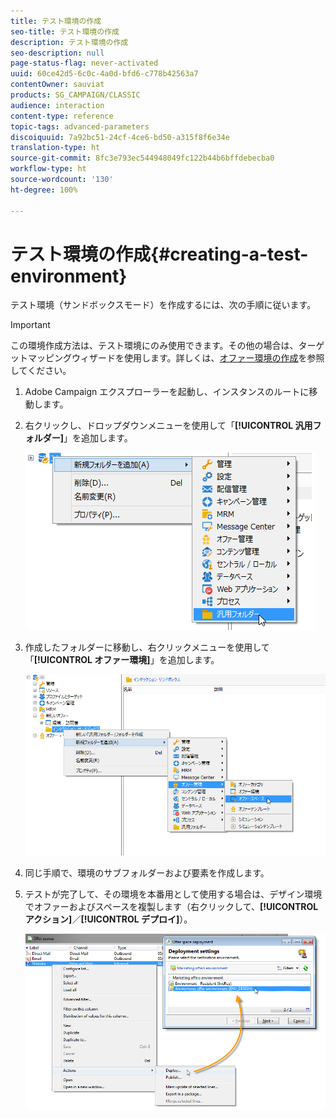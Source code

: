 ```yaml
---
title: テスト環境の作成
seo-title: テスト環境の作成
description: テスト環境の作成
seo-description: null
page-status-flag: never-activated
uuid: 60ce42d5-6c0c-4a0d-bfd6-c778b42563a7
contentOwner: sauviat
products: SG_CAMPAIGN/CLASSIC
audience: interaction
content-type: reference
topic-tags: advanced-parameters
discoiquuid: 7a92bc51-24cf-4ce6-bd50-a315f8f6e34e
translation-type: ht
source-git-commit: 8fc3e793ec544948049fc122b44b6bffdebecba0
workflow-type: ht
source-wordcount: '130'
ht-degree: 100%

---
```



# テスト環境の作成{#creating-a-test-environment}

テスト環境（サンドボックスモード）を作成するには、次の手順に従います。

>[!IMPORTANT]
>
>この環境作成方法は、テスト環境にのみ使用できます。その他の場合は、ターゲットマッピングウィザードを使用します。詳しくは、[オファー環境の作成](../../interaction/using/live-design-environments.md#creating-an-offer-environment)を参照してください。

1. Adobe Campaign エクスプローラーを起動し、インスタンスのルートに移動します。
1. 右クリックし、ドロップダウンメニューを使用して「**[!UICONTROL 汎用フォルダー]**」を追加します。

   ![](assets/offer_env_creation_001.png)

1. 作成したフォルダーに移動し、右クリックメニューを使用して「**[!UICONTROL オファー環境]**」を追加します。

   ![](assets/offer_env_creation_001bis.png)

1. 同じ手順で、環境のサブフォルダーおよび要素を作成します。
1. テストが完了して、その環境を本番用として使用する場合は、デザイン環境でオファーおよびスペースを複製します（右クリックして、**[!UICONTROL アクション]**／**[!UICONTROL デプロイ]**）。

   ![](assets/migration_interaction_5.png)

